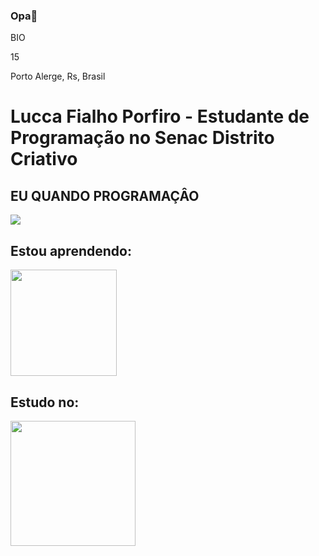 ### Opa👋
BIO

15

Porto Alerge, Rs, Brasil

<h1>Lucca Fialho Porfiro - Estudante de Programação no Senac Distrito Criativo</h1>
<h2>EU QUANDO PROGRAMAÇÂO</h2>
<img src="https://github.com/LuccaFialhoPorfiro/Lucca-FIalho-Porfiro/assets/138223116/cad3b101-8db1-46b5-be22-a4891f8ae1b9">
<h2>Estou aprendendo:</h2>
<img src="https://github.com/LuccaFialhoPorfiro/LuccaFialhoPorfiro/assets/138223116/f17693f5-71b1-46af-b0fe-24a827867e27" height="170px" widht="170px">
<h2>Estudo no:</h2>
<img src="https://github.com/LuccaFialhoPorfiro/LuccaFialhoPorfiro/assets/138223116/f3015f95-0d4e-45ca-ab21-47dbe2a6b466" height="200px" width="200px">

<!--
**LuccaFialhoPorfiro/LuccaFialhoPorfiro** is a ✨ _special_ ✨ repository because its `README.md` (this file) appears on your GitHub profile.

Here are some ideas to get you started:

- 🔭 I’m currently working on ...
- 🌱 I’m currently learning ...
- 👯 I’m looking to collaborate on ...
- 🤔 I’m looking for help with ...
- 💬 Ask me about ...
- 📫 How to reach me: ...
- 😄 Pronouns: ...
- ⚡ Fun fact: ...
-->
